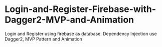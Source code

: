 # Login-and-Register-Firebase-with-Dagger2-MVP-and-Animation
Login and Register using firebase as database. Dependency Injection use Dagger2, MVP Pattern and Animation
